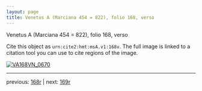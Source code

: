 ```yaml
---
layout: page
title: Venetus A (Marciana 454 = 822), folio 168, verso
---
```


Venetus A (Marciana 454 = 822), folio 168, verso

Cite this object as `urn:cite2:hmt:msA.v1:168v`.  The full image is linked to a citation tool you can use to cite regions of the image.

[![VA168VN_0670](http://www.homermultitext.org/iipsrv?IIIF=/project/homer/pyramidal/deepzoom/hmt/vaimg/2017a/VA168VN_0670.tif/full/800,/0/default.jpg)](http://www.homermultitext.org/ict2/?urn=urn:cite2:hmt:vaimg.2017a:VA168VN_0670) 

---

previous:  [168r](../168r/) | next: [169r](../169r/)